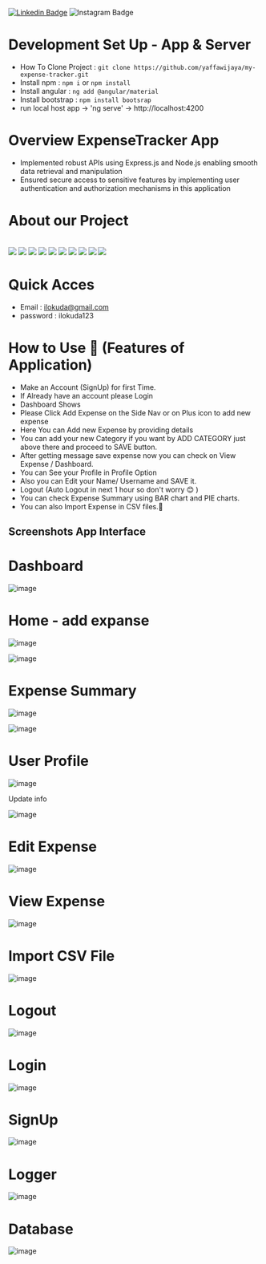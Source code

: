 [![Linkedin Badge](https://img.shields.io/badge/YaffazkaAWijaya-follow%20on%20linkedin-blue?style=for-the-badge&logo=linkedin)](https://www.linkedin.com/in/yaffazka-afazillah-wijaya-378098246/)
![Instagram Badge](https://img.shields.io/badge/yaffazka@gmail.com-follow%20on%20Gmail-blue?style=for-the-badge&logo=gmail)

# Development Set Up - App & Server
- How To Clone Project : `git clone https://github.com/yaffawijaya/my-expense-tracker.git`
- Install npm : `npm i` or `npm install`
- Install angular : `ng add @angular/material`
- Install bootstrap : `npm install bootsrap`
- run local host app -> 'ng serve' -> http://localhost:4200

# Overview ExpenseTracker App
- Implemented robust APIs using Express.js and Node.js enabling smooth data retrieval and manipulation
- Ensured secure access to sensitive features by implementing user authentication and authorization mechanisms in this application

# About our Project
<div align="left">
   <br>
   <img src="https://img.shields.io/github/repo-size/grraghav120/expense-tracker?style=for-the-badge" />
   <img src="https://img.shields.io/github/issues/grraghav120/expense-tracker?style=for-the-badge" />
   <img src="https://img.shields.io/github/issues-closed-raw/grraghav120/expense-tracker?style=for-the-badge" />
    <img src="https://img.shields.io/github/license/grraghav120/expense-tracker?style=for-the-badge" />

   <img src="https://img.shields.io/github/issues-pr/grraghav120/expense-tracker?style=for-the-badge" />
    <img src="https://img.shields.io/github/contributors/grraghav120/expense-tracker?style=for-the-badge" />
    <img src="https://img.shields.io/github/stars/grraghav120/expense-tracker?style=for-the-badge" />

   <img src="https://img.shields.io/github/issues-pr-closed-raw/grraghav120/expense-tracker?style=for-the-badge" />
   <img src="https://img.shields.io/github/forks/grraghav120/expense-tracker?style=for-the-badge" />
  <img src="https://img.shields.io/github/last-commit/grraghav120/expense-tracker?style=for-the-badge" />
</div>  

# Quick Acces

- Email     : ilokuda@gmail.com
- password  : ilokuda123


# How to Use 👥 (Features of Application)
- Make an Account (SignUp) for first Time.
- If Already have an account please Login
- Dashboard Shows
- Please Click Add Expense on the Side Nav or on Plus icon to add new expense
- Here You can Add new Expense by providing details
- You can add your new Category if you want by ADD CATEGORY just above there and proceed to SAVE button.
- After getting message save expense now you can check on View Expense / Dashboard.
- You can See your Profile in Profile Option
- Also you can Edit your Name/ Username and SAVE it.
- Logout (Auto Logout in next 1 hour so don't worry 😊 )
- You can check Expense Summary using BAR chart and PIE charts.
- You can also Import Expense in CSV files.📩
## Screenshots App Interface
# Dashboard 

![image](https://github.com/yaffawijaya/my-expense-tracker/blob/9319e88f7cec2e986793ea0c41b60753c9cb693e/Tech%20Writing/dashboard.jpg)



# Home - add expanse

![image](https://github.com/yaffawijaya/my-expense-tracker/blob/9319e88f7cec2e986793ea0c41b60753c9cb693e/Tech%20Writing/home%20ET.jpg)

![image](https://github.com/yaffawijaya/my-expense-tracker/blob/9319e88f7cec2e986793ea0c41b60753c9cb693e/Tech%20Writing/add%20ET.jpg)



# Expense Summary

![image](https://github.com/yaffawijaya/my-expense-tracker/blob/9319e88f7cec2e986793ea0c41b60753c9cb693e/Tech%20Writing/summary.jpg)

![image](https://github.com/yaffawijaya/my-expense-tracker/blob/9319e88f7cec2e986793ea0c41b60753c9cb693e/Tech%20Writing/summary%202.jpg)


# User Profile

![image](https://github.com/yaffawijaya/my-expense-tracker/blob/9319e88f7cec2e986793ea0c41b60753c9cb693e/Tech%20Writing/User%20Profile%20ET.jpg)

Update info

![image](https://github.com/grraghav120/expense-tracker/assets/96789493/eb86dded-17bf-4546-9e7f-b6493370fbea)


# Edit Expense

![image](https://github.com/yaffawijaya/my-expense-tracker/blob/9319e88f7cec2e986793ea0c41b60753c9cb693e/Tech%20Writing/edit%20expanse.jpg)


# View Expense

![image](https://github.com/yaffawijaya/my-expense-tracker/blob/9319e88f7cec2e986793ea0c41b60753c9cb693e/Tech%20Writing/view%20expanse.jpg)



# Import CSV File
![image](https://github.com/yaffawijaya/my-expense-tracker/blob/9319e88f7cec2e986793ea0c41b60753c9cb693e/Tech%20Writing/import%20csv.jpg)


# Logout
![image](https://github.com/yaffawijaya/my-expense-tracker/blob/9319e88f7cec2e986793ea0c41b60753c9cb693e/Tech%20Writing/logout%20ET.jpg)


# Login
![image](https://github.com/yaffawijaya/my-expense-tracker/blob/9319e88f7cec2e986793ea0c41b60753c9cb693e/Tech%20Writing/login.jpg)

# SignUp
![image](https://github.com/yaffawijaya/my-expense-tracker/blob/9319e88f7cec2e986793ea0c41b60753c9cb693e/Tech%20Writing/signup.jpg)

# Logger
![image](https://github.com/yaffawijaya/my-expense-tracker/blob/9319e88f7cec2e986793ea0c41b60753c9cb693e/Tech%20Writing/logger.jpg)

# Database

![image](https://github.com/grraghav120/expense-tracker/assets/96789493/b490db8a-d765-4506-af9c-31185646ad2d)





